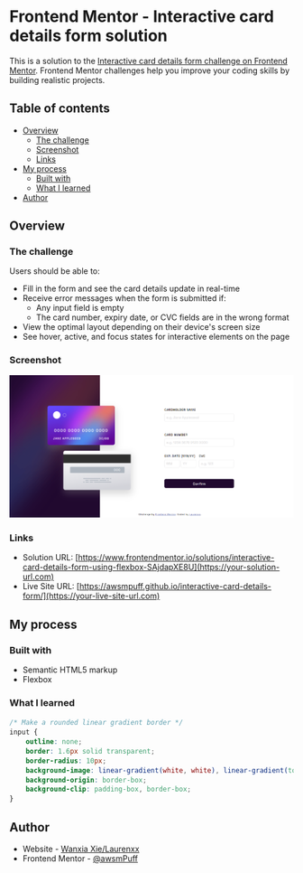 # Frontend Mentor - Interactive card details form solution

This is a solution to the [Interactive card details form challenge on Frontend Mentor](https://www.frontendmentor.io/challenges/interactive-card-details-form-XpS8cKZDWw). Frontend Mentor challenges help you improve your coding skills by building realistic projects. 

## Table of contents

- [Overview](#overview)
  - [The challenge](#the-challenge)
  - [Screenshot](#screenshot)
  - [Links](#links)
- [My process](#my-process)
  - [Built with](#built-with)
  - [What I learned](#What-I-learned)
- [Author](#author)

## Overview

### The challenge

Users should be able to:

- Fill in the form and see the card details update in real-time
- Receive error messages when the form is submitted if:
  - Any input field is empty
  - The card number, expiry date, or CVC fields are in the wrong format
- View the optimal layout depending on their device's screen size
- See hover, active, and focus states for interactive elements on the page

### Screenshot

![](./screenshots/desktop.png)


### Links

- Solution URL: [https://www.frontendmentor.io/solutions/interactive-card-details-form-using-flexbox-SAjdapXE8U](https://your-solution-url.com)
- Live Site URL: [https://awsmpuff.github.io/interactive-card-details-form/](https://your-live-site-url.com)

## My process

### Built with

- Semantic HTML5 markup
- Flexbox

### What I learned

```css
/* Make a rounded linear gradient border */
input {
    outline: none;
    border: 1.6px solid transparent;
    border-radius: 10px;
    background-image: linear-gradient(white, white), linear-gradient(to right, hsl(249, 99%, 64%), hsl(278, 94%, 30%));
    background-origin: border-box;
    background-clip: padding-box, border-box;
}
```

## Author

- Website - [Wanxia Xie/Laurenxx](https://www.your-site.com)
- Frontend Mentor - [@awsmPuff](https://www.frontendmentor.io/profile/awsmPuff)

